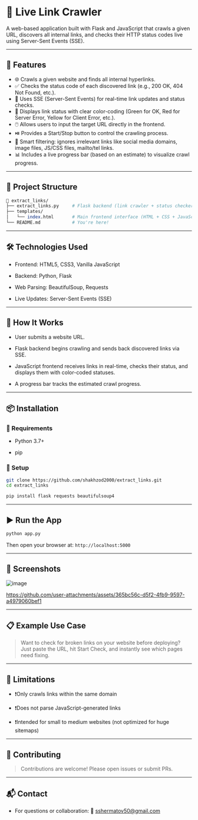 # 🔗 Live Link Crawler

A web-based application built with Flask and JavaScript that crawls a given URL, discovers all internal links, and checks their HTTP status codes live using Server-Sent Events (SSE).

---

## 🚀 Features

* 🌐 Crawls a given website and finds all internal hyperlinks.
* ✅ Checks the status code of each discovered link (e.g., 200 OK, 404 Not Found, etc.).
* 📡 Uses SSE (Server-Sent Events) for real-time link updates and status checks.
* 🎨 Displays link status with clear color-coding (Green for OK, Red for Server Error, Yellow for Client Error, etc.).
* 🖱️ Allows users to input the target URL directly in the frontend.
* ⏯️ Provides a Start/Stop button to control the crawling process.
* 🧠 Smart filtering: ignores irrelevant links like social media domains, image files, JS/CSS files, mailto/tel links.
* 📊 Includes a live progress bar (based on an estimate) to visualize crawl progress.

---

## 📂 Project Structure

```perl
📁 extract_links/
├── extract_links.py     # Flask backend (link crawler + status checker + SSE stream)
├── templates/
│   └── index.html       # Main frontend interface (HTML + CSS + JavaScript)
└── README.md            # You're here!
```

---

## 🛠️ Technologies Used

* Frontend: HTML5, CSS3, Vanilla JavaScript

* Backend: Python, Flask

* Web Parsing: BeautifulSoup, Requests

* Live Updates: Server-Sent Events (SSE)

---

## 🧪 How It Works

* User submits a website URL.

* Flask backend begins crawling and sends back discovered links via SSE.

* JavaScript frontend receives links in real-time, checks their status, and displays them with color-coded statuses.

* A progress bar tracks the estimated crawl progress.

---

## 📦 Installation
### 🔧 Requirements
* Python 3.7+

* pip


### 🧰 Setup
```bash
git clone https://github.com/shakhzod2000/extract_links.git
cd extract_links
```

```bash
pip install flask requests beautifulsoup4
```

---

## ▶️ Run the App
```bash
python app.py
```
Then open your browser at: `http://localhost:5000`

---

## 📸 Screenshots
![image](https://github.com/user-attachments/assets/0be870a6-548a-43d5-add3-7f42d4e4070a)

https://github.com/user-attachments/assets/365bc56c-d5f2-4fb9-9597-a4979060bef1

---

## 📋 Example Use Case
> Want to check for broken links on your website before deploying? Just paste the URL, hit Start Check, and instantly see which pages need fixing.

---

## 🚧 Limitations

* ❗Only crawls links within the same domain

* ❗Does not parse JavaScript-generated links

* ❗Intended for small to medium websites (not optimized for huge sitemaps)

---

## 🤝 Contributing
> Contributions are welcome! Please open issues or submit PRs.

---

## 📬 Contact
* For questions or collaboration: 📧 sshermatov50@gmail.com
